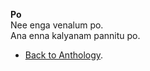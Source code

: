**Po**  
Nee enga venalum po.  
Ana enna kalyanam pannitu po.  

- <a href="https://kushalsamant.github.io/anthology.html">Back to Anthology</a>.  